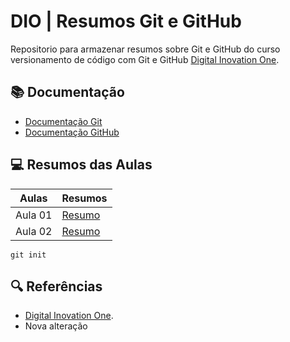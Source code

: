 
# DIO | Resumos Git e GitHub

Repositorio para armazenar resumos sobre Git e GitHub do curso versionamento de código com Git e GitHub [Digital Inovation One](https://www.dio.me/).

## 📚 Documentação
- [Documentação Git](https://git-scm.com/doc)
- [Documentação GitHub](https://docs.github.com/)

## 💻 Resumos das Aulas

| Aulas | Resumos |
|-------|---------|
| Aula 01 | [Resumo]() |
| Aula 02 | [Resumo]() |

```
git init
```

## 🔍 Referências 
- [Digital Inovation One]().
- Nova alteração
